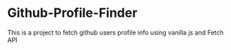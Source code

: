 # Github-Profile-Finder
This is a project to fetch github users profile info using vanilla js and Fetch API
